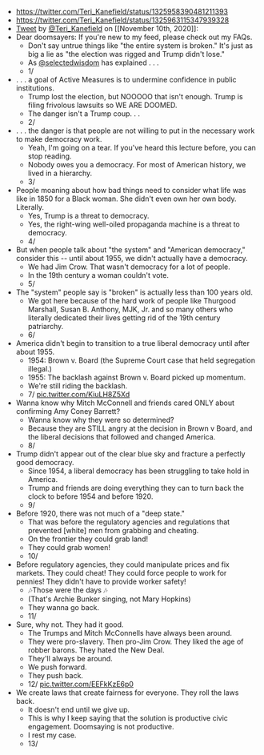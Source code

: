 - https://twitter.com/Teri_Kanefield/status/1325958390481211393
- https://twitter.com/Teri_Kanefield/status/1325963115347939328
- [Tweet](https://twitter.com/i/status/1325958390481211393) by [@Teri_Kanefield](https://twitter.com/Teri_Kanefield) on [[November 10th, 2020]]:
- Dear doomsayers: If you're new to my feed, please check out my FAQs.
    - Don't say untrue things like "the entire system is broken." It's just as big a lie as "the election was rigged and Trump didn't lose."
    - As [@selectedwisdom](https://twitter.com/selectedwisdom) has explained . . .
    - 1/
- . . . a goal of Active Measures is to undermine confidence in public institutions.
    - Trump lost the election, but NOOOOO that isn't enough. Trump is filing frivolous lawsuits so WE ARE DOOMED.
    - The danger isn't a Trump coup. . .
    - 2/
- . . . the danger is that people are not willing to put in the necessary work to make democracy work.
    - Yeah, I'm going on a tear. If you've heard this lecture before, you can stop reading.
    - Nobody owes you a democracy. For most of American history, we lived in a hierarchy.
    - 3/
- People moaning about how bad things need to consider what life was like in 1850 for a Black woman. She didn't even own her own body. Literally.
    - Yes, Trump is a threat to democracy.
    - Yes, the right-wing well-oiled propaganda machine is a threat to democracy.
    - 4/
- But when people talk about "the system" and "American democracy," consider this -- until about 1955, we didn't actually have a democracy.
    - We had Jim Crow. That wasn't democracy for a lot of people.
    - In the 19th century a woman couldn't vote.
    - 5/
- The "system" people say is "broken" is actually less than 100 years old.
    - We got here because of the hard work of people like Thurgood Marshall, Susan B. Anthony, MJK, Jr. and so many others who literally dedicated their lives getting rid of the 19th century patriarchy.
    - 6/
- America didn't begin to transition to a true liberal democracy until after about 1955.
    - 1954: Brown v. Board (the Supreme Court case that held segregation illegal.)
    - 1955: The backlash against Brown v. Board picked up momentum.
    - We're still riding the backlash.
    - 7/ [pic.twitter.com/KiuLH8Z5Xd](https://twitter.com/Teri_Kanefield/status/1325960768467070977/photo/1)
- Wanna know why Mitch McConnell and friends cared ONLY about confirming Amy Coney Barrett?
    - Wanna know why they were so determined?
    - Because they are STILL angry at the decision in Brown v Board, and the liberal decisions that followed and changed America.
    - 8/
- Trump didn't appear out of the clear blue sky and fracture a perfectly good democracy.
    - Since 1954, a liberal democracy has been struggling to take hold in America.
    - Trump and friends are doing everything they can to turn back the clock to before 1954 and before 1920.
    - 9/
- Before 1920, there was not much of a "deep state."
    - That was before the regulatory agencies and regulations that prevented [white] men from grabbing and cheating.
    - On the frontier they could grab land!
    - They could grab women!
    - 10/
- Before regulatory agencies, they could manipulate prices and fix markets. They could cheat! They could force people to work for pennies! They didn't have to provide worker safety!
    - 🎶Those were the days 🎶
    - (That's Archie Bunker singing, not Mary Hopkins)
    - They wanna go back.
    - 11/
- Sure, why not. They had it good.
    - The Trumps and Mitch McConnells have always been around.
    - They were pro-slavery. Then pro-Jim Crow. They liked the age of robber barons. They hated the New Deal.
    - They'll always be around.
    - We push forward.
    - They push back.
    - 12/ [pic.twitter.com/EEFkKzE6p0](https://twitter.com/Teri_Kanefield/status/1325962760757288962/photo/1)
- We create laws that create fairness for everyone. They roll the laws back.
    - It doesn't end until we give up.
    - This is why I keep saying that the solution is productive civic engagement. Doomsaying is not productive.
    - I rest my case.
    - 13/

